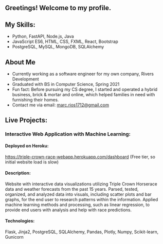 ## Greetings! Welcome to my profile.

## My Skills:
- Python, FastAPI, Node.js, Java 
- JavaScript ES6, HTML, CSS, FXML, React, Bootstrap
- PostgreSQL, MySQL, MongoDB, SQLAlchemy

## About Me
- Currently working as a software engineer for my own company, Rivers Development
- Graduated with BS in Computer Science, Spring 2021
- Fun fact: Before pursuing my CS degree, I started and operated a hybrid business, brick & mortar and online, which helped families in need with furnishing 
  their homes.
- Contact me via email: marc.rios1712@gmail.com


## Live Projects:

### Interactive Web Application with Machine Learning:
#### Deployed on Heroku:
https://triple-crown-race-webapp.herokuapp.com/dashboard 
(Free tier, so initial website load is slow)

#### Description:

Website with interactive data visualizations utilizing Triple Crown Horserace data and 
weather forecasts from the past 15 years. Parsed, tested, organized, and analyzed data into
visuals, including scatter plots and bar graphs, for the end user to research patterns 
within the information. Applied machine learning methods and processing, such as linear 
regression, to provide end users with analysis and help with race predictions.

#### Technologies: 
Flask, Jinja2, PostgreSQL, SQLAlchemy, Pandas, Plotly, Numpy, Scikit-learn, Gunicorn
